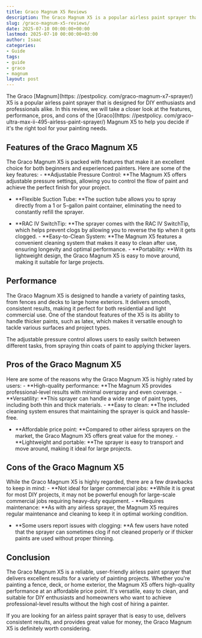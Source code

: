```yaml
---
title: Graco Magnum X5 Reviews
description: The Graco Magnum X5 is a popular airless paint sprayer that is designed for DIY enthusiasts and professionals alike. In this review, we will take a closer...
slug: /graco-magnum-x5-reviews/
date: 2025-07-10 00:00:00+00:00
lastmod: 2025-07-10 00:00:00+03:00
author: Isaac
categories:
- Guide
tags:
- guide
- graco
- magnum
layout: post
---
```


The Graco [Magnum](https: //pestpolicy. com/graco-magnum-x7-sprayer/) X5 is a popular airless paint sprayer that is designed for DIY enthusiasts and professionals alike. In this review, we will take a closer look at the features, performance, pros, and cons of the [Graco](https: //pestpolicy. com/graco-ultra-max-ii-495-airless-paint-sprayer/) Magnum X5 to help you decide if it's the right tool for your painting needs.

##  Features of the Graco Magnum X5

The Graco Magnum X5 is packed with features that make it an excellent choice for both beginners and experienced painters. Here are some of the key features: - **Adjustable Pressure Control: **The Magnum X5 offers adjustable pressure settings, allowing you to control the flow of paint and achieve the perfect finish for your project.

- **Flexible Suction Tube: **The suction tube allows you to spray directly from a 1 or 5-gallon paint container, eliminating the need to constantly refill the sprayer.

- **RAC IV SwitchTip: **The sprayer comes with the RAC IV SwitchTip, which helps prevent clogs by allowing you to reverse the tip when it gets clogged. - **Easy-to-Clean System: **The Magnum X5 features a convenient cleaning system that makes it easy to clean after use, ensuring longevity and optimal performance. - **Portability: **With its lightweight design, the Graco Magnum X5 is easy to move around, making it suitable for large projects.

##  Performance

The Graco Magnum X5 is designed to handle a variety of painting tasks, from fences and decks to large home exteriors. It delivers smooth, consistent results, making it perfect for both residential and light commercial use. One of the standout features of the X5 is its ability to handle thicker paints, such as latex, which makes it versatile enough to tackle various surfaces and project types.

The adjustable pressure control allows users to easily switch between different tasks, from spraying thin coats of paint to applying thicker layers.

##  Pros of the Graco Magnum X5

Here are some of the reasons why the Graco Magnum X5 is highly rated by users: - **High-quality performance: **The Magnum X5 provides professional-level results with minimal overspray and even coverage. - **Versatility: **This sprayer can handle a wide range of paint types, including both thin and thick materials. - **Easy to clean: **The included cleaning system ensures that maintaining the sprayer is quick and hassle-free.

- **Affordable price point: **Compared to other airless sprayers on the market, the Graco Magnum X5 offers great value for the money. - **Lightweight and portable: **The sprayer is easy to transport and move around, making it ideal for large projects.

##  Cons of the Graco Magnum X5

While the Graco Magnum X5 is highly regarded, there are a few drawbacks to keep in mind: - **Not ideal for larger commercial jobs: **While it is great for most DIY projects, it may not be powerful enough for large-scale commercial jobs requiring heavy-duty equipment. - **Requires maintenance: **As with any airless sprayer, the Magnum X5 requires regular maintenance and cleaning to keep it in optimal working condition.

- **Some users report issues with clogging: **A few users have noted that the sprayer can sometimes clog if not cleaned properly or if thicker paints are used without proper thinning.

##  Conclusion

The Graco Magnum X5 is a reliable, user-friendly airless paint sprayer that delivers excellent results for a variety of painting projects. Whether you're painting a fence, deck, or home exterior, the Magnum X5 offers high-quality performance at an affordable price point. It's versatile, easy to clean, and suitable for DIY enthusiasts and homeowners who want to achieve professional-level results without the high cost of hiring a painter.

If you are looking for an airless paint sprayer that is easy to use, delivers consistent results, and provides great value for money, the Graco Magnum X5 is definitely worth considering.
